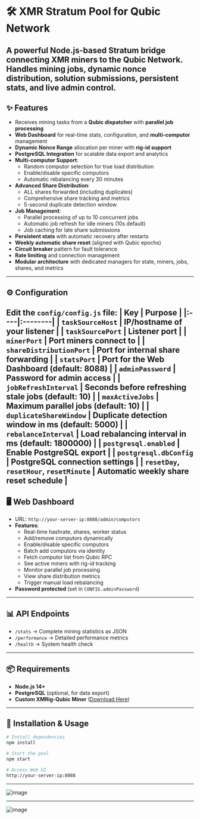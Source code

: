 # 🛠️ XMR Stratum Pool for Qubic Network
A powerful **Node.js-based** Stratum bridge connecting **XMR miners** to the **Qubic Network**.  
Handles mining jobs, dynamic nonce distribution, solution submissions, persistent stats, and live admin control.
---
## ✨ Features
- Receives mining tasks from a **Qubic dispatcher** with **parallel job processing**
- **Web Dashboard** for real-time stats, configuration, and **multi-computor** management
- **Dynamic Nonce Range** allocation per miner with **rig-id support**
- **PostgreSQL Integration** for scalable data export and analytics
- **Multi-computor Support**:
  - Random computor selection for true load distribution
  - Enable/disable specific computors
  - Automatic rebalancing every 30 minutes
- **Advanced Share Distribution**:
  - ALL shares forwarded (including duplicates)
  - Comprehensive share tracking and metrics
  - 5-second duplicate detection window
- **Job Management**:
  - Parallel processing of up to 10 concurrent jobs
  - Automatic job refresh for idle miners (10s default)
  - Job caching for late share submissions
- **Persistent stats** with automatic recovery after restarts
- **Weekly automatic share reset** (aligned with Qubic epochs)
- **Circuit breaker** pattern for fault tolerance
- **Rate limiting** and connection management
- **Modular architecture** with dedicated managers for state, miners, jobs, shares, and metrics
---
## ⚙️ Configuration
Edit the `config/config.js` file:
| Key | Purpose |
|:----|:--------|
| `taskSourceHost` | IP/hostname of your listener |
| `taskSourcePort` | Listener port |
| `minerPort` | Port miners connect to |
| `shareDistributionPort` | Port for internal share forwarding |
| `statsPort` | Port for the Web Dashboard (default: 8088) |
| `adminPassword` | Password for admin access |
| `jobRefreshInterval` | Seconds before refreshing stale jobs (default: 10) |
| `maxActiveJobs` | Maximum parallel jobs (default: 10) |
| `duplicateShareWindow` | Duplicate detection window in ms (default: 5000) |
| `rebalanceInterval` | Load rebalancing interval in ms (default: 1800000) |
| `postgresql.enabled` | Enable PostgreSQL export |
| `postgresql.dbConfig` | PostgreSQL connection settings |
| `resetDay`, `resetHour`, `resetMinute` | Automatic weekly share reset schedule |
---
## 🖥️ Web Dashboard
- URL: `http://your-server-ip:8088/admin/computors`
- **Features**:
  - Real-time hashrate, shares, worker status
  - Add/remove computors dynamically
  - Enable/disable specific computors
  - Batch add computors via identity
  - Fetch computor list from Qubic RPC
  - See active miners with rig-id tracking
  - Monitor parallel job processing
  - View share distribution metrics
  - Trigger manual load rebalancing
- **Password protected** (set in `CONFIG.adminPassword`)
---
## 📊 API Endpoints
- `/stats` → Complete mining statistics as JSON
- `/performance` → Detailed performance metrics
- `/health` → System health check
---
## 📦 Requirements
- **Node.js 14+**
- **PostgreSQL** (optional, for data export)
- **Custom XMRig-Qubic Miner** ([Download Here](https://github.com/qubic/xmrig))
---
## 🚀 Installation & Usage
```bash
# Install dependencies
npm install

# Start the pool
npm start

# Access Web UI
http://your-server-ip:8088
```
---
![image](https://github.com/user-attachments/assets/428b0109-92da-4603-b65c-c1fc60006021)

---
![image](https://github.com/user-attachments/assets/606ca5e5-734d-47c5-8c3d-272333db7f0e)


